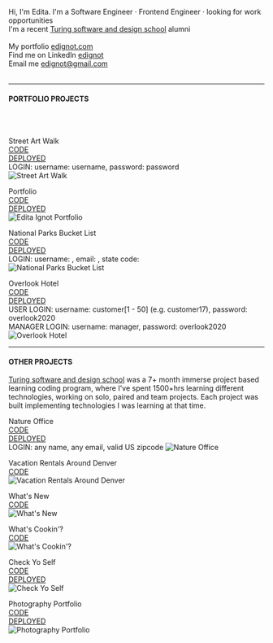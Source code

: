 Hi, I'm Edita. I'm a Software Engineer · Frontend Engineer · looking for work opportunities
<br/>
I'm a recent [Turing software and design school](https://turing.io/) alumni  
<br/>
My portfolio [edignot.com](https://edignot.com)
<br/>
Find me on LinkedIn [edignot](https://www.linkedin.com/in/edignot/)
<br/>
Email me edignot@gmail.com
<br/>
<br/>

---

#### PORTFOLIO PROJECTS
<br/>
<br/>

Street Art Walk 
<br/>
[CODE](https://github.com/StreetArtMap/streetArtMap)
<br/>
[DEPLOYED](https://streetartwalk.netlify.app/) 
<br/>
LOGIN: username: username, password: password
<br/>
![Street Art Walk](https://camo.githubusercontent.com/fe6359f68df6e598fb73e942443e736c40f2e4ca/68747470733a2f2f7265732e636c6f7564696e6172792e636f6d2f64733664786776786f2f696d6167652f75706c6f61642f76313630303231393332382f73747265657461727477616c6b325f70616a66377a2e6a7067)

Portfolio
<br/>
[CODE](https://github.com/edignot/edignotportfolio)
<br/>
[DEPLOYED](https://edignot.com) 
<br/>
![Edita Ignot Portfolio](https://github.com/edignot/edignotportfolio/blob/master/portfoliomockup.jpg)

National Parks Bucket List
<br/>
[CODE](https://github.com/edignot/national-parks-bucket-list)
<br/>
[DEPLOYED](https://nationalparksbucketlist.netlify.app/) 
<br/>
LOGIN: username: <any>, email: <any>, state code: <any valid US state code>
<br/>
![National Parks Bucket List](https://github.com/edignot/national-parks-bucket-list/blob/master/gifs/npblmockup.jpg)

Overlook Hotel
<br/>
[CODE](https://github.com/edignot/HotelManagementApp)
<br/>
[DEPLOYED](https://edignot.github.io/HotelManagementApp/) 
<br/>
USER LOGIN: username: customer[1 - 50] (e.g. customer17), password: overlook2020 
<br/>
MANAGER LOGIN: username: manager, password: overlook2020
<br/>
![Overlook Hotel](https://github.com/edignot/HotelManagementApp/blob/master/readme-img/overlookmockup1.jpg)

---

#### OTHER PROJECTS 
[Turing software and design school](https://turing.io/) was a 7+ month immerse project based learning coding program, where I've spent 1500+hrs learning different technologies, working on solo, paired and team projects. Each project was built implementing technologies I was learning at that time.

Nature Office
<br/>
[CODE](https://github.com/edignot/nature-office)
<br/>
[DEPLOYED](https://nature-office.herokuapp.com/) 
<br/>
LOGIN: any name, any email, valid US zipcode
![Nature Office](https://github.com/edignot/nature-office/blob/master/natureofficemockup.jpg)

Vacation Rentals Around Denver
<br/>
[CODE](https://github.com/edignot/VRAD)
<br/>
![Vacation Rentals Around Denver](https://github.com/edignot/VRAD/raw/master/vrad.jpg)

What's New
<br/>
[CODE](https://github.com/edignot/WhatsNew)
<br/>
![What's New](https://github.com/edignot/WhatsNew/raw/master/whatsnew.jpg)

What's Cookin'?
<br/>
[CODE](https://github.com/edignot/whats-cookin)
<br/>
![What's Cookin'?](https://github.com/edignot/whats-cookin/raw/master/whatscookin.jpg)

Check Yo Self
<br/>
[CODE](https://github.com/edignot/check-yo-self)
<br/>
[DEPLOYED](https://checkyoselftodo.netlify.app/) 
<br/>
![Check Yo Self](https://github.com/edignot/check-yo-self/raw/master/checkyoself.jpg)

Photography Portfolio
<br/>
[CODE](https://github.com/edignot/My-photography-portfolio-mod-0)
<br/>
[DEPLOYED](https://editaignotphotography.netlify.app/) 
<br/>
![Photography Portfolio](https://github.com/edignot/My-photography-portfolio-mod-0/blob/master/photo2.jpg)
